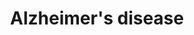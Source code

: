 ---
annotations:
- id: DOID:10652
  parent: central nervous system disease
  type: Disease Ontology
  value: Alzheimer's disease
- id: PW:0000013
  parent: disease pathway
  type: Pathway Ontology
  value: disease pathway
- id: PW:0000015
  parent: disease pathway
  type: Pathway Ontology
  value: Alzheimer's disease pathway
authors:
- MaintBot
- Khanspers
- Egonw
- Lovnish.thakur
- Fehrhart
- L Dupuis
- Laurent
- Eweitz
description: 'This pathway displays current genes, proteolytic events and other processes
  associated with the progression of Alzheimer''s disease. This pathway was adapted
  from KEGG on 10/7/2011. Note: mitochondrial associated genes Cx I through Cx V are
  not currently included, as these correspond to over a hundred distinct factors.
  See below source URL for more information.'
last-edited: 2021-05-07
organisms:
- Mus musculus
redirect_from:
- /index.php/Pathway:WP2075
- /instance/WP2075
- /instance/WP2075_r116517
revision: r116517
schema-jsonld:
- '@context': https://schema.org/
  '@id': https://wikipathways.github.io/pathways/WP2075.html
  '@type': Dataset
  creator:
    '@type': Organization
    name: WikiPathways
  description: 'This pathway displays current genes, proteolytic events and other
    processes associated with the progression of Alzheimer''s disease. This pathway
    was adapted from KEGG on 10/7/2011. Note: mitochondrial associated genes Cx I
    through Cx V are not currently included, as these correspond to over a hundred
    distinct factors. See below source URL for more information.'
  keywords:
  - 1500003O03Rik
  - 2010110P09Rik
  - Adam10
  - Adam17
  - Apaf1
  - Apbb1
  - Aph1a
  - Apoe
  - App
  - Atf6
  - Atp2a1
  - Atp2a2
  - Atp2a3
  - Bace1
  - Bad
  - Bid
  - Cacna1c
  - Cacna1d
  - Cacna1f
  - Cacna1s
  - Calcium
  - Calm2
  - Calm4
  - Calml3
  - Capn1
  - Capn2
  - Casp12
  - Casp3
  - Casp7
  - Casp8
  - Casp9
  - Cdk5
  - Cdk5r1
  - Copper
  - Eif2ak3
  - Ern1
  - Fadd
  - Fas
  - Gm10121
  - Gm2221
  - Gnaq
  - Grin1
  - Grin2a
  - Grin2b
  - Grin2c
  - Grin2d
  - Gsk3b
  - Hsd17b10
  - Hydrogen peroxide
  - IP3
  - Ide
  - Il1b
  - Iron
  - Itpr1
  - Itpr2
  - Itpr3
  - Lpl
  - Lrp1
  - Mapk1
  - Mapk3
  - Mme
  - 'NO'
  - Nae1
  - Ncstn
  - Nos1
  - ONOO-
  - Plcb1
  - Plcb2
  - Plcb3
  - Plcb4
  - Ppp3ca
  - Ppp3cb
  - Ppp3cc
  - Ppp3r1
  - Ppp3r2
  - Psen1
  - Psen2
  - Psenen
  - Ryr3
  - Snca
  - Tau
  - Tnf
  - Tnfrsf1a
  - Trp53
  license: CC0
  name: Alzheimer's disease
seo: CreativeWork
title: Alzheimer's disease
wpid: WP2075
---